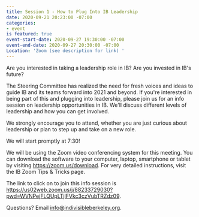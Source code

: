 ```yaml
---
title: Session 1 - How to Plug Into IB Leadership
date: 2020-09-21 20:23:00 -07:00
categories:
- event
is featured: true
event-start-date: 2020-09-27 19:30:00 -07:00
event-end-date: 2020-09-27 20:30:00 -07:00
Location: 'Zoom (see description for link) '
---
```


Are you interested in taking a leadership role in IB? Are you invested in IB's future? 

The Steering Committee has realized the need for fresh voices and ideas to guide IB and its teams forward into 2021 and beyond. If you're interested in being part of this and plugging into leadership, please join us for an info session on leadership opportunities in IB. We'll discuss different levels of leadership and how you can get involved. 

We strongly encourage you to attend, whether you are just curious about leadership or plan to step up and take on a new role. 

We will start promptly at 7:30!

We will be using the Zoom video conferencing system for this meeting. You can download the software to your computer, laptop, smartphone or tablet by visiting https://zoom.us/download. For very detailed instructions, visit the IB Zoom Tips & Tricks page.

The link to click on to join this info session is  https://us02web.zoom.us/j/88233729030?pwd=WVNPejFLQUpLTjlFVkc3czVubTRZdz09. 

Questions? Email info@indivisibleberkeley.org.